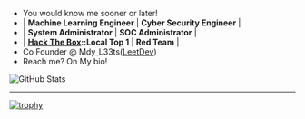 - You would know me sooner or later!
- | **Machine Learning Engineer** | **Cyber Security Engineer** |
- | **System Administrator**      | **SOC Administrator** |
- | **[Hack The Box](https://app.hackthebox.com)::Local Top 1** | **Red Team** |
- Co Founder @ Mdy_L33ts([LeetDev](https://leetdev.net))
- Reach me? On My bio!


![GitHub Stats](https://github-readme-stats.vercel.app/api?username=htinaunglu&include_all_commits=true&count_private=true&theme=jolly&show_icons=true&border_radius=30)
***
[![trophy](https://github-profile-trophy.vercel.app/?username=htinaunglu&theme=onedark)](https://github.com/htinaunglu)

